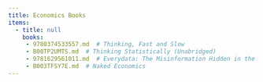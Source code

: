```yaml
---
title: Economics Books
items:
  - title: null
    books:
     - 9780374533557.md  # Thinking, Fast and Slow
     - B00TP2UMTS.md  # Thinking Statistically (Unabridged)
     - 9781629561011.md  # Everydata: The Misinformation Hidden in the Little Data You Consume Every Day
     - B003TFSY7E.md  # Naked Economics
---
```


